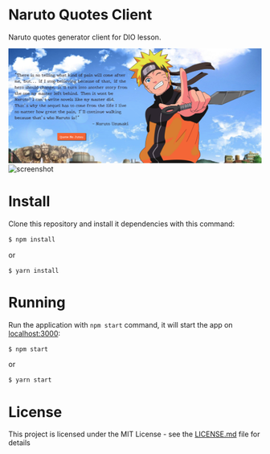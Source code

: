 # Naruto Quotes Client
Naruto quotes generator client for DIO lesson.

![screenshot](screenshot.png?raw=true "screenshot")
![screenshot](testes-e-vs-code.gif?raw=true "screenshot")
# Install
Clone this repository and install it dependencies with this command:
```sh
$ npm install
```
or
```
$ yarn install
```

# Running
Run the application with `npm start` command, it will start the app on [localhost:3000](http://localhost:3000):
```sh
$ npm start
```
or
```
$ yarn start
```

# License
This project is licensed under the MIT License - see the [LICENSE.md](LICENSE.md) file for details

